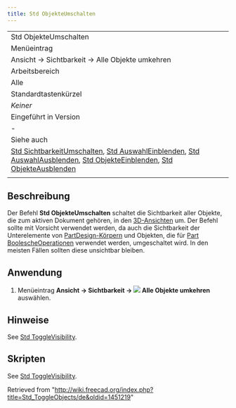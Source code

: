 ```yaml
---
title: Std ObjekteUmschalten
---
```


|                                                                                                                                                                                                                                                                                                                                                                |
| -------------------------------------------------------------------------------------------------------------------------------------------------------------------------------------------------------------------------------------------------------------------------------------------------------------------------------------------------------------- |
| Std ObjekteUmschalten                                                                                                                                                                                                                                                                                                                                          |
| Menüeintrag                                                                                                                                                                                                                                                                                                                                                    |
| Ansicht → Sichtbarkeit → Alle Objekte umkehren                                                                                                                                                                                                                                                                                                                 |
| Arbeitsbereich                                                                                                                                                                                                                                                                                                                                                 |
| Alle                                                                                                                                                                                                                                                                                                                                                           |
| Standardtastenkürzel                                                                                                                                                                                                                                                                                                                                           |
| _Keiner_                                                                                                                                                                                                                                                                                                                                                       |
| Eingeführt in Version                                                                                                                                                                                                                                                                                                                                          |
| -                                                                                                                                                                                                                                                                                                                                                              |
| Siehe auch                                                                                                                                                                                                                                                                                                                                                     |
| [Std SichtbarkeitUmschalten](/Std_ToggleVisibility/de "Std ToggleVisibility/de"), [Std AuswahlEinblenden](/Std_ShowSelection/de "Std ShowSelection/de"), [Std AuswahlAusblenden](/Std_HideSelection "Std HideSelection"), [Std ObjekteEinblenden](/Std_ShowObjects/de "Std ShowObjects/de"), [Std ObjekteAusblenden](/Std_HideObjects/de "Std HideObjects/de") |
|                                                                                                                                                                                                                                                                                                                                                                |

## Beschreibung

Der Befehl **Std ObjekteUmschalten** schaltet die Sichtbarkeit aller Objekte, die zum aktiven Dokument gehören, in den [3D-Ansichten](/3D_view "3D view") um. Der Befehl sollte mit Vorsicht verwendet werden, da auch die Sichtbarkeit der Unterelemente von [PartDesign-Körpern](/PartDesign_Body/de "PartDesign Body/de") und Objekten, die für [Part BoolescheOperationen](/Part_Boolean/de "Part Boolean/de") verwendet werden, umgeschaltet wird. In den meisten Fällen sollten diese unsichtbar bleiben.

## Anwendung

1. Menüeintrag **Ansicht → Sichtbarkeit → ![](/images/Std_ToggleObjects.svg) Alle Objekte umkehren** auswählen.

## Hinweise

See [Std ToggleVisibility](/Std_ToggleVisibility#Notes "Std ToggleVisibility").

## Skripten

See [Std ToggleVisibility](/Std_ToggleVisibility#Scripting "Std ToggleVisibility").

Retrieved from "<http://wiki.freecad.org/index.php?title=Std_ToggleObjects/de&oldid=1451219>"
